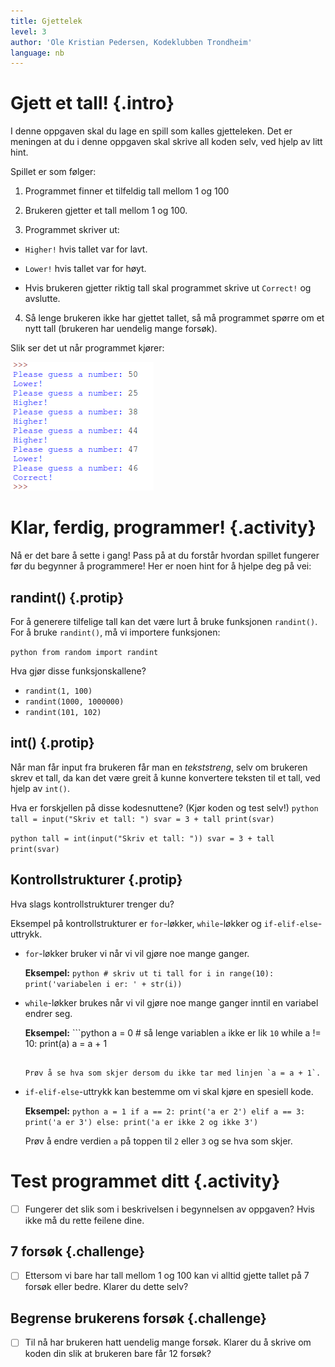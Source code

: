 ```yaml
---
title: Gjettelek
level: 3
author: 'Ole Kristian Pedersen, Kodeklubben Trondheim'
language: nb
---
```



# Gjett et tall!  {.intro}

I denne oppgaven skal du lage en spill som kalles gjetteleken. Det er meningen
at du i denne oppgaven skal skrive all koden selv, ved hjelp av litt hint.

Spillet er som følger:

1. Programmet finner et tilfeldig tall mellom 1 og 100

2. Brukeren gjetter et tall mellom 1 og 100.

3. Programmet skriver ut:
  * `Higher!` hvis tallet var for lavt.

  * `Lower!` hvis tallet var for høyt.

  * Hvis brukeren gjetter riktig tall skal programmet skrive ut `Correct!` og
    avslutte.
  
4. Så lenge brukeren ikke har gjettet tallet, så må programmet spørre om et nytt
   tall (brukeren har uendelig mange forsøk).


Slik ser det ut når programmet kjører:

![Illustrasjon av et ferdig gjettelek spill](python_guessing_game.png)


# Klar, ferdig, programmer! {.activity}

Nå er det bare å sette i gang! Pass på at du forstår hvordan spillet fungerer
før du begynner å programmere! Her er noen hint for å hjelpe deg på vei:

## randint() {.protip}

For å generere tilfelige tall kan det være lurt å bruke funksjonen `randint()`.
For å bruke `randint()`, må vi importere funksjonen:

```python from random import randint ```

Hva gjør disse funksjonskallene?

* `randint(1, 100)`
* `randint(1000, 1000000)`
* `randint(101, 102)`

## int() {.protip}

Når man får input fra brukeren får man en *tekststreng*, selv om brukeren skrev
et tall, da kan det være greit å kunne konvertere teksten til et tall, ved hjelp
av `int()`.

Hva er forskjellen på disse kodesnuttene? (Kjør koden og test selv!) ```python
tall = input("Skriv et tall: ") svar = 3 + tall print(svar) ```

```python tall = int(input("Skriv et tall: ")) svar = 3 + tall print(svar) ```

## Kontrollstrukturer {.protip}

Hva slags kontrollstrukturer trenger du?

Eksempel på kontrollstrukturer er `for`-løkker, `while`-løkker og
`if-elif-else`-uttrykk.

- `for`-løkker bruker vi når vi vil gjøre noe mange ganger.

  **Eksempel:** ```python # skriv ut ti tall for i in range(10):
      print('variabelen i er: ' + str(i)) ```

- `while`-løkker brukes når vi vil gjøre noe mange ganger inntil en variabel
  endrer seg.

  **Eksempel:** ```python
   a = 0 # så lenge variablen `a` ikke er lik `10` while a != 10:
       print(a) a = a + 1
  ```

  Prøv å se hva som skjer dersom du ikke tar med linjen `a = a + 1`.

- `if-elif-else`-uttrykk kan bestemme om vi skal kjøre en spesiell kode.

  **Eksempel:** ```python a = 1 if a == 2:
    print('a er 2') elif a == 3:
    print('a er 3') else:
    print('a er ikke 2 og ikke 3') ```

  Prøv å endre verdien `a` på toppen til `2` eller `3` og se hva som skjer.


# Test programmet ditt {.activity}

- [ ] Fungerer det slik som i beskrivelsen i begynnelsen av oppgaven? Hvis ikke
      må du rette feilene dine.
      
## 7 forsøk {.challenge}

- [ ] Ettersom vi bare har tall mellom 1 og 100 kan vi alltid gjette tallet på 7
      forsøk eller bedre. Klarer du dette selv?
      
## Begrense brukerens forsøk {.challenge}

- [ ] Til nå har brukeren hatt uendelig mange forsøk. Klarer du å skrive om
      koden din slik at brukeren bare får 12 forsøk?


